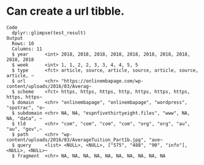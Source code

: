 # Can create a url tibble.

    Code
      dplyr::glimpse(test_result)
    Output
      Rows: 10
      Columns: 11
      $ year      <int> 2018, 2018, 2018, 2018, 2018, 2018, 2018, 2018, 2018, 2018
      $ week      <int> 1, 1, 2, 2, 3, 3, 4, 4, 5, 5
      $ type      <fct> article, source, article, source, article, source, article, ~
      $ url       <chr> "https://onlinembapage.com/wp-content/uploads/2016/03/Averag~
      $ scheme    <fct> https, https, https, http, https, https, https, https, https~
      $ domain    <chr> "onlinembapage", "onlinembapage", "wordpress", "spotrac", "o~
      $ subdomain <chr> NA, NA, "espnfivethirtyeight.files", "www", NA, NA, "data", ~
      $ tld       <chr> "com", "com", "com", "com", "org", "org", "au", "au", "gov",~
      $ path      <chr> "wp-content/uploads/2016/03/AverageTuition_Part1b.jpg", "ave~
      $ query     <list> <NULL>, <NULL>, ["575", "488", "90", "info"], <NULL>, <NULL>~
      $ fragment  <chr> NA, NA, NA, NA, NA, NA, NA, NA, NA, NA

